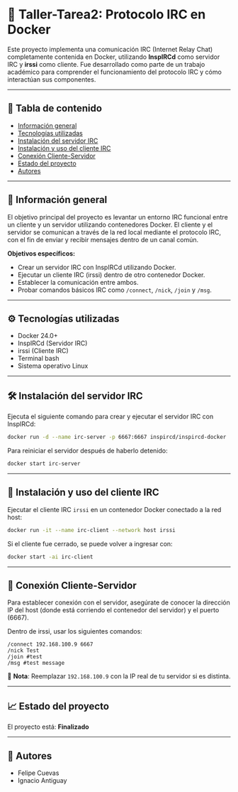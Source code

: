 # 🧪 Taller-Tarea2: Protocolo IRC en Docker

Este proyecto implementa una comunicación IRC (Internet Relay Chat) completamente contenida en Docker, utilizando **InspIRCd** como servidor IRC y **irssi** como cliente. Fue desarrollado como parte de un trabajo académico para comprender el funcionamiento del protocolo IRC y cómo interactúan sus componentes.

---

## 📑 Tabla de contenido

- [Información general](#información-general)
- [Tecnologías utilizadas](#tecnologías-utilizadas)
- [Instalación del servidor IRC](#instalación-del-servidor-irc)
- [Instalación y uso del cliente IRC](#instalación-y-uso-del-cliente-irc)
- [Conexión Cliente-Servidor](#conexión-cliente-servidor)
- [Estado del proyecto](#estado-del-proyecto)
- [Autores](#autores)

---

## 📌 Información general

El objetivo principal del proyecto es levantar un entorno IRC funcional entre un cliente y un servidor utilizando contenedores Docker. El cliente y el servidor se comunican a través de la red local mediante el protocolo IRC, con el fin de enviar y recibir mensajes dentro de un canal común.

**Objetivos específicos:**

- Crear un servidor IRC con InspIRCd utilizando Docker.
- Ejecutar un cliente IRC (irssi) dentro de otro contenedor Docker.
- Establecer la comunicación entre ambos.
- Probar comandos básicos IRC como `/connect`, `/nick`, `/join` y `/msg`.

---

## ⚙️ Tecnologías utilizadas

- Docker 24.0+
- InspIRCd (Servidor IRC)
- irssi (Cliente IRC)
- Terminal bash
- Sistema operativo Linux

---

## 🛠️ Instalación del servidor IRC

Ejecuta el siguiente comando para crear y ejecutar el servidor IRC con InspIRCd:

```bash
docker run -d --name irc-server -p 6667:6667 inspircd/inspircd-docker
```

Para reiniciar el servidor después de haberlo detenido:

```bash
docker start irc-server
```

---

## 💬 Instalación y uso del cliente IRC

Ejecutar el cliente IRC `irssi` en un contenedor Docker conectado a la red host:

```bash
docker run -it --name irc-client --network host irssi
```

Si el cliente fue cerrado, se puede volver a ingresar con:

```bash
docker start -ai irc-client
```

---

## 🔗 Conexión Cliente-Servidor

Para establecer conexión con el servidor, asegúrate de conocer la dirección IP del host (donde está corriendo el contenedor del servidor) y el puerto (6667).

Dentro de irssi, usar los siguientes comandos:

```text
/connect 192.168.100.9 6667
/nick Test
/join #test
/msg #test message
```

📌 **Nota**: Reemplazar `192.168.100.9` con la IP real de tu servidor si es distinta.

---

## 📈 Estado del proyecto

El proyecto está: **Finalizado**

---

## 👥 Autores

- Felipe Cuevas  
- Ignacio Antiguay
